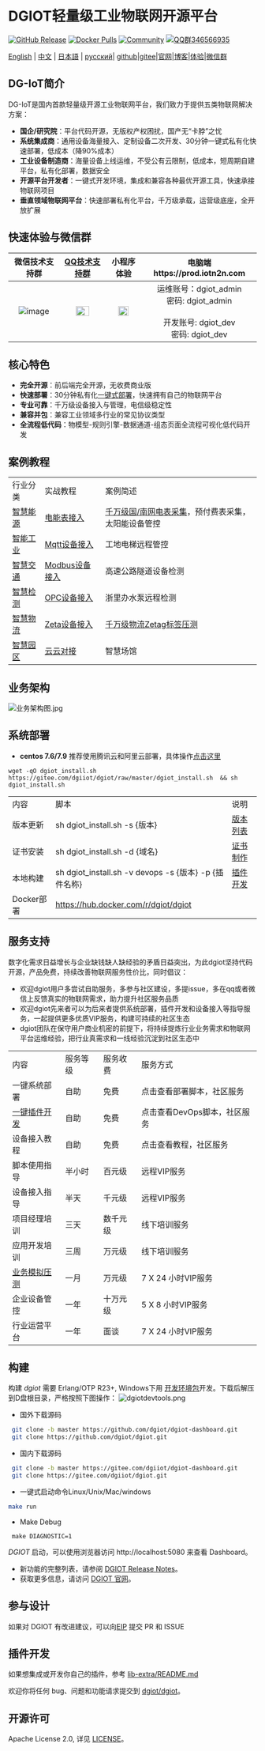 # DGIOT轻量级工业物联网开源平台

[![GitHub Release](https://img.shields.io/github/release/dgiot/dgiot?color=brightgreen)](https://github.com/dgiot/dgiot/releases)
[![Docker Pulls](https://img.shields.io/docker/pulls/dgiot/dgiot)](https://hub.docker.com/r/dgiot/dgiot)
[![Community](https://img.shields.io/badge/Community-DGIOT-yellow)](https://tech.iotn2n.com)
[![QQ群346566935](https://img.shields.io/badge/QQ群-346566935-brightgreen)](https://jq.qq.com/?_wv=1027&k=LipWZvDe)


[English](./README.md) | [中文](./README-CN.md) | [日本語](./README-JP.md) | [русский](./README-RU.md)|
[github](https://github.com/dgiot?from=git)|[gitee](https://www.iotn2n.com?from=git)|[官网](https://www.iotn2n.com?from=git)|[博客](https://tech.iotn2n.com?from=git)|[体验](https://prod.iotn2n.com?from=git)|[微信群](#jump)
## DG-IoT简介
DG-IoT是国内首款轻量级开源工业物联网平台，我们致力于提供五类物联网解决方案：
+ **国企/研究院**：平台代码开源，无版权产权困扰，国产无“卡脖”之忧
+ **系统集成商**：通用设备海量接入、定制设备二次开发、30分钟一键式私有化快速部署，低成本（降90%成本）
+ **工业设备制造商**：海量设备上线运维，不受公有云限制，低成本，短周期自建平台，私有化部署，数据安全
+ **开源平台开发者**：一键式开发环境，集成和兼容各种最优开源工具，快速承接物联网项目
+ **垂直领域物联网平台**：快速部署私有化平台，千万级承载，运营级底座，全开放扩展

## 快速体验与微信群
| 微信技术支持群 | [QQ技术支持群](https://jq.qq.com/?_wv=1027&k=LipWZvDe)   | 小程序体验 |电脑端https://prod.iotn2n.com|
|:---:|:---:|:---:|:---:|
|![image](https://user-images.githubusercontent.com/51999461/172523982-c3179a1d-aa1a-46b0-b614-1e347cbab33f.png)|<img src="http://dgiot-1253666439.cos.ap-shanghai-fsi.myqcloud.com/shuwa_tech/zh/QQ%E6%8A%80%E6%9C%AF%E7%BE%A4%E4%BA%8C%E7%BB%B4%E7%A0%81.png" width = "60%" /> |<img src="http://dgiot-1253666439.cos.ap-shanghai-fsi.myqcloud.com/dgiot_release/dgiot_wechat.jpg" width = "60%" />|运维账号：dgiot_admin  </br>  密码: dgiot_admin  </br> </br>开发账号: dgiot_dev  </br>  密码: dgiot_dev |


## 核心特色
+ **完全开源**：前后端完全开源，无收费商业版
+ **快速部署**：30分钟私有化[一键式部署](https://gitee.com/dgiiot/dgiot/wikis/%E4%BA%A7%E5%93%81%E6%89%8B%E5%86%8C/%E4%BA%A7%E5%93%81%E7%AE%80%E4%BB%8B/%E5%AE%89%E8%A3%85%E9%83%A8%E7%BD%B2)，快速拥有自己的物联网平台
+ **专业可靠**：千万级设备接入与管理，电信级稳定性
+ **兼容并包**：兼容工业领域多行业的常见协议类型
+ **全流程低代码**：物模型-规则引擎-数据通道-组态页面全流程可视化低代码开发
## 案例教程
|   |   | |
| ------------ | ------------ | ------------ |
| 行业分类 |实战教程| 案例简述  |
| [智慧能源](https://gitee.com/dgiiot/dgiot/wikis/%E8%A1%8C%E4%B8%9A%E6%A1%88%E4%BE%8B/%E8%83%BD%E6%BA%90%E8%A1%8C%E4%B8%9A?sort_id=4971731) | [电能表接入](https://gitee.com/dgiiot/dgiot/wikis/%E5%AE%9E%E6%88%98%E6%8E%A5%E5%85%A5/%E7%94%B5%E8%A1%A8%E6%8E%A5%E5%85%A5/%E6%A6%82%E8%BF%B0)|[千万级国/南网电表采集](https://gitee.com/dgiiot/dgiot/wikis/%E5%8E%8B%E6%B5%8B%E6%8A%A5%E5%91%8A/3000%E4%B8%87%E7%9C%81%E7%BA%A7%E7%94%B5%E8%A1%A8%E9%9B%86%E6%8A%84%E5%8E%8B%E6%B5%8B)，预付费表采集，太阳能设备管控  |
| [智能工业](https://gitee.com/dgiiot/dgiot/wikis/%E8%A1%8C%E4%B8%9A%E6%A1%88%E4%BE%8B/%E5%B7%A5%E4%B8%9A%E8%AE%BE%E5%A4%87%E8%A1%8C%E4%B8%9A)  | [Mqtt设备接入](https://gitee.com/dgiiot/dgiot/wikis/%E5%AE%9E%E6%88%98%E6%8E%A5%E5%85%A5/MQTT%E8%AE%BE%E5%A4%87%E6%8E%A5%E5%85%A5)| 工地电梯远程管控 |
| [智慧交通](https://gitee.com/dgiiot/dgiot/wikis/%E8%A1%8C%E4%B8%9A%E6%A1%88%E4%BE%8B/%E4%BA%A4%E9%80%9A%E8%A1%8C%E4%B8%9A)  |[Modbus设备接入](https://gitee.com/dgiiot/dgiot/wikis/%E5%AE%9E%E6%88%98%E6%8E%A5%E5%85%A5/Modbus%E8%AE%BE%E5%A4%87%E6%8E%A5%E5%85%A5?sort_id=5023597)|高速公路隧道设备检测   |
|[智慧检测](https://gitee.com/dgiiot/dgiot/wikis/%E8%A1%8C%E4%B8%9A%E6%A1%88%E4%BE%8B/%E6%99%BA%E6%85%A7%E6%A3%80%E6%B5%8B)|[OPC设备接入](https://gitee.com/dgiiot/dgiot/wikis/%E5%AE%9E%E6%88%98%E6%8E%A5%E5%85%A5/OPC%E8%AE%BE%E5%A4%87%E6%8E%A5%E5%85%A5/%E6%A6%82%E8%BF%B0)|浙里办水泵远程检测|
|[智慧物流](https://gitee.com/dgiiot/dgiot/wikis/%E8%A1%8C%E4%B8%9A%E6%A1%88%E4%BE%8B/%E6%99%BA%E6%85%A7%E7%89%A9%E6%B5%81)|[Zeta设备接入](https://gitee.com/dgiiot/dgiot/wikis/%E5%AE%9E%E6%88%98%E6%8E%A5%E5%85%A5/Zeta%E8%AE%BE%E5%A4%87%E6%8E%A5%E5%85%A5/%E6%A6%82%E8%BF%B0)|[千万级物流Zetag标签压测](https://gitee.com/dgiiot/dgiot/wikis/%E5%8E%8B%E6%B5%8B%E6%8A%A5%E5%91%8A/1500%E4%B8%87Zetag%E6%A0%87%E7%AD%BE%E7%89%A9%E6%B5%81%E5%85%A8%E4%B8%9A%E5%8A%A1%E5%8E%8B%E6%B5%8B)|
|[智慧园区](https://gitee.com/dgiiot/dgiot/wikis/%E8%A1%8C%E4%B8%9A%E6%A1%88%E4%BE%8B/%E6%99%BA%E6%85%A7%E5%9B%AD%E5%8C%BA)|[云云对接](https://gitee.com/dgiiot/dgiot/wikis/%E5%AE%9E%E6%88%98%E6%8E%A5%E5%85%A5/%E4%BA%91%E4%BA%91%E5%AF%B9%E6%8E%A5/%E6%A6%82%E8%BF%B0)|智慧场馆|

## 业务架构
![业务架构图.jpg](http://dgiot-1253666439.cos.ap-shanghai-fsi.myqcloud.com/shuwa_tech/zh/%E4%B8%9A%E5%8A%A1%E6%9E%B6%E6%9E%84%E5%9B%BE.jpg)

## 系统部署
+ **centos 7.6/7.9** 推荐使用腾讯云和阿里云部署，具体操作[点击这里](https://gitee.com/dgiiot/dgiot/wikis/DG-IoT%E7%89%A9%E8%81%94%E7%BD%91%E6%89%8B%E5%86%8C/%E7%AE%80%E4%BB%8B/%E5%AE%89%E8%A3%85%E9%83%A8%E7%BD%B2)
```
wget -qO dgiot_install.sh https://gitee.com/dgiiot/dgiot/raw/master/dgiot_install.sh  && sh dgiot_install.sh
```
|   |   | |
| -----| ------ |------ |
|内容  |  脚本 | 说明 |
| 版本更新  | sh dgiot_install.sh -s {版本} | [版本列表](https://gitee.com/dgiiot/dgiot/wikis/%E4%BA%A7%E5%93%81%E6%89%8B%E5%86%8C/%E4%BA%A7%E5%93%81%E7%AE%80%E4%BB%8B/%E7%B3%BB%E7%BB%9F%E9%83%A8%E7%BD%B2/%E7%89%88%E6%9C%AC%E5%88%97%E8%A1%A8)|
| 证书安装  | sh dgiot_install.sh -d {域名} | [证书制作](https://gitee.com/dgiiot/dgiot/wikis/%E4%BA%A7%E5%93%81%E6%89%8B%E5%86%8C/%E4%BA%A7%E5%93%81%E7%AE%80%E4%BB%8B/%E5%AE%89%E8%A3%85%E9%83%A8%E7%BD%B2)|
| 本地构建  | sh dgiot_install.sh -v devops -s {版本} -p {插件名称} | [插件开发](https://gitee.com/dgiiot/dgiot/wikis/%E5%BC%80%E5%8F%91%E6%8C%87%E5%8D%97/%E6%8F%92%E4%BB%B6%E5%BC%80%E5%8F%91/%E6%A6%82%E8%BF%B0) |
|Docker部署|https://hub.docker.com/r/dgiot/dgiot|

## 服务支持
 数字化需求日益增长与企业缺钱缺人缺经验的矛盾日益突出，为此dgiot坚持代码开源，产品免费，持续改善物联网服务性价比，同时倡议：
 + 欢迎dgiot用户多尝试自助服务，多参与社区建设，多提issue，多在qq或者微信上反馈真实的物联网需求，助力提升社区服务品质
 + 欢迎dgiot先来者可以为后来者提供系统部署，插件开发和设备接入等指导服务，一起提供更多优质VIP服务，构建可持续的社区生态
 + dgiot团队在保守用户商业机密的前提下，将持续提炼行业业务需求和物联网平台运维经验，把行业真需求和一线经验沉淀到社区生态中

|   |   | | |
| -----| ------ |------- |------- |
| 内容  |  服务等级 |服务收费| 服务方式 |
| 一键系统部署  | 自助  |  免费 | 点击查看部署脚本，社区服务 |
| [一键插件开发](https://gitee.com/dgiiot/dgiot/wikis/%E4%B8%80%E9%94%AE%E9%83%A8%E7%BD%B2/%E7%B3%BB%E7%BB%9F%E9%83%A8%E7%BD%B2)  | 自助 |  免费 | 点击查看DevOps脚本，社区服务 |
| 设备接入教程  | 自助 |  免费 | 点击查看教程，社区服务 |
| 脚本使用指导  | 半小时   |  百元级 | 远程VIP服务|
| 设备接入指导  | 半天 | 千元级 | 远程VIP服务 |
| 项目经理培训  | 三天 | 数千元级 | 线下培训服务 |
| 应用开发培训  | 三周 | 万元级 | 线下培训服务 |
| [业务模拟压测](https://gitee.com/dgiiot/dgiot/wikis/%E4%BA%A7%E5%93%81%E6%89%8B%E5%86%8C/%E4%BA%91%E5%8E%8B%E6%B5%8B/%E4%BA%A7%E5%93%81%E5%8A%9F%E8%83%BD)  | 一月 | 万元级 | 7 X 24 小时VIP服务 |
| 企业设备管控  | 一年 | 十万元级 | 5 X 8 小时VIP服务 |
| 行业运营平台  | 一年 | 面谈 | 7 X 24 小时VIP服务 |

## 构建
 构建 *dgiot* 需要 Erlang/OTP R23+, Windows下用 [开发环境包](https://dgiotdev-1308220533.cos.ap-nanjing.myqcloud.com/msys64.zip)开发。下载后解压到D盘根目录，严格按照下图操作：
![dgiotdevtools.png](http://dgiot-1253666439.cos.ap-shanghai-fsi.myqcloud.com/shuwa_tech/zh/dgiotdevtools.png)
+  国外下载源码
```bash
 git clone -b master https://github.com/dgiot/dgiot-dashboard.git
 git clone https://github.com/dgiot/dgiot.git
```
+  国内下载源码
```bash
 git clone -b master https://gitee.com/dgiiot/dgiot-dashboard.git
 git clone https://gitee.com/dgiiot/dgiot.git
```
 +  一键式启动命令Linux/Unix/Mac/windows
 ```bash
 make run
 ```
+ Make Debug
 ```
  make DIAGNOSTIC=1
 ```
*DGIOT* 启动，可以使用浏览器访问 http://localhost:5080 来查看 Dashboard。

- 新功能的完整列表，请参阅 [DGIOT Release Notes](https://github.com/dgiot/dgiot/releases)。
- 获取更多信息，请访问 [DGIOT 官网](https://tech.iotn2n.com/)。

## 参与设计

如果对 DGIOT 有改进建议，可以向[EIP](https://github.com/dgiot/eip) 提交 PR 和 ISSUE

## 插件开发

如果想集成或开发你自己的插件，参考 [lib-extra/README.md](./lib-extra/README.md)

欢迎你将任何 bug、问题和功能请求提交到 [dgiot/dgiot](https://github.com/dgiot/dgiot/issues)。

## 开源许可
Apache License 2.0, 详见 [LICENSE](./LICENSE)。
